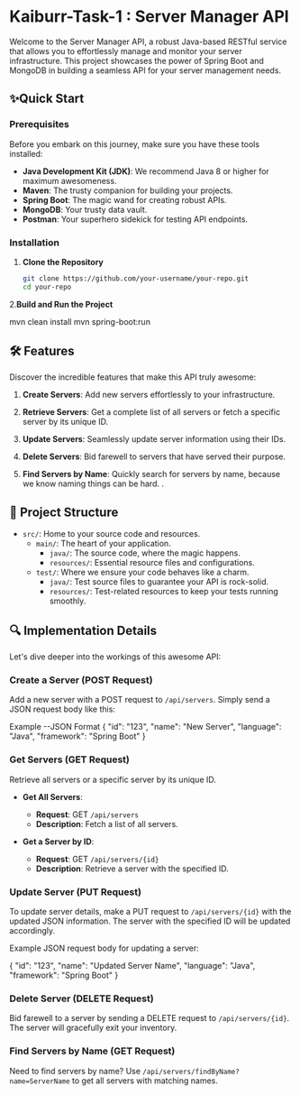 # Kaiburr-Task-1 : Server Manager API
Welcome to the Server Manager API, a robust Java-based RESTful service that allows you to effortlessly manage and monitor your server infrastructure. This project showcases the power of Spring Boot and MongoDB in building a seamless API for your server management needs.

## **✨Quick Start**

### **Prerequisites**

Before you embark on this journey, make sure you have these tools installed:

- **Java Development Kit (JDK)**: We recommend Java 8 or higher for maximum awesomeness.
- **Maven**: The trusty companion for building your projects.
- **Spring Boot**: The magic wand for creating robust APIs.
- **MongoDB**: Your trusty data vault.
- **Postman**: Your superhero sidekick for testing API endpoints.
### **Installation**

1. **Clone the Repository**

   ```bash
   git clone https://github.com/your-username/your-repo.git
   cd your-repo
2.**Build and Run the Project**

   mvn clean install
   mvn spring-boot:run

## 🛠️ Features

Discover the incredible features that make this API truly awesome:

1. **Create Servers**: Add new servers effortlessly to your infrastructure.

2. **Retrieve Servers**: Get a complete list of all servers or fetch a specific server by its unique ID.

3. **Update Servers**: Seamlessly update server information using their IDs.

4. **Delete Servers**: Bid farewell to servers that have served their purpose.

5. **Find Servers by Name**: Quickly search for servers by name, because we know naming things can be hard.
.

## 📁 Project Structure



- `src/`: Home to your source code and resources.
  - `main/`: The heart of your application.
    - `java/`: The source code, where the magic happens.
    - `resources/`: Essential resource files and configurations.
  - `test/`: Where we ensure your code behaves like a charm.
    - `java/`: Test source files to guarantee your API is rock-solid.
    - `resources/`: Test-related resources to keep your tests running smoothly.
## 🔍 Implementation Details

Let's dive deeper into the workings of this awesome API:

### Create a Server (POST Request)

Add a new server with a POST request to `/api/servers`. Simply send a JSON request body like this:

Example --JSON Format
{
  "id": "123",
  "name": "New Server",
  "language": "Java",
  "framework": "Spring Boot"
}
### Get Servers (GET Request)

Retrieve all servers or a specific server by its unique ID.

- **Get All Servers**:
  - **Request**: GET `/api/servers`
  - **Description**: Fetch a list of all servers.

- **Get a Server by ID**:
  - **Request**: GET `/api/servers/{id}`
  - **Description**: Retrieve a server with the specified ID.
### Update Server (PUT Request)

To update server details, make a PUT request to `/api/servers/{id}` with the updated JSON information. The server with the specified ID will be updated accordingly.

Example JSON request body for updating a server:

{
  "id": "123",
  "name": "Updated Server Name",
  "language": "Java",
  "framework": "Spring Boot"
}

### Delete Server (DELETE Request)

Bid farewell to a server by sending a DELETE request to `/api/servers/{id}`. The server will gracefully exit your inventory.

### Find Servers by Name (GET Request)

Need to find servers by name? Use `/api/servers/findByName?name=ServerName` to get all servers with matching names.










